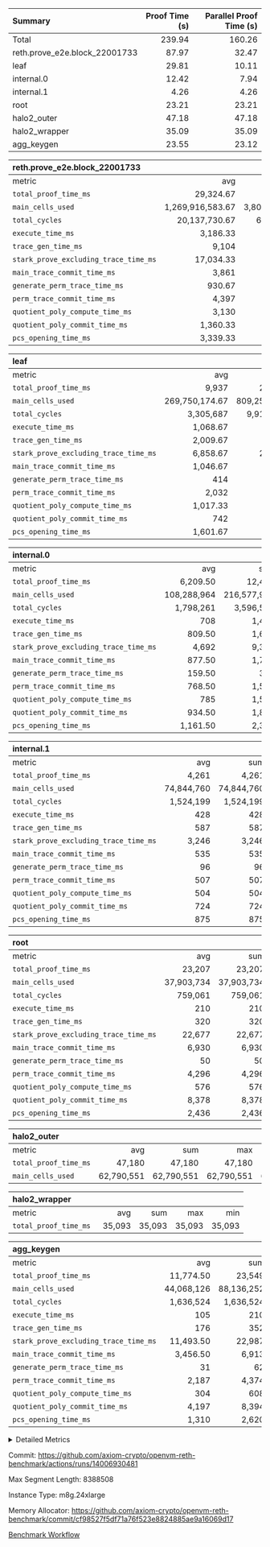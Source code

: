 | Summary | Proof Time (s) | Parallel Proof Time (s) |
|:---|---:|---:|
| Total |  239.94 |  160.26 |
| reth.prove_e2e.block_22001733 |  87.97 |  32.47 |
| leaf |  29.81 |  10.11 |
| internal.0 |  12.42 |  7.94 |
| internal.1 |  4.26 |  4.26 |
| root |  23.21 |  23.21 |
| halo2_outer |  47.18 |  47.18 |
| halo2_wrapper |  35.09 |  35.09 |
| agg_keygen |  23.55 |  23.12 |


| reth.prove_e2e.block_22001733 |||||
|:---|---:|---:|---:|---:|
|metric|avg|sum|max|min|
| `total_proof_time_ms ` |  29,324.67 |  87,974 |  32,470 |  26,235 |
| `main_cells_used     ` |  1,269,916,583.67 |  3,809,749,751 |  1,469,746,963 |  1,012,451,094 |
| `total_cycles        ` |  20,137,730.67 |  60,413,192 |  24,210,710 |  16,109,845 |
| `execute_time_ms     ` |  3,186.33 |  9,559 |  4,558 |  2,338 |
| `trace_gen_time_ms   ` |  9,104 |  27,312 |  10,036 |  8,021 |
| `stark_prove_excluding_trace_time_ms` |  17,034.33 |  51,103 |  18,910 |  14,317 |
| `main_trace_commit_time_ms` |  3,861 |  11,583 |  4,860 |  2,869 |
| `generate_perm_trace_time_ms` |  930.67 |  2,792 |  992 |  875 |
| `perm_trace_commit_time_ms` |  4,397 |  13,191 |  4,730 |  3,909 |
| `quotient_poly_compute_time_ms` |  3,130 |  9,390 |  3,948 |  2,137 |
| `quotient_poly_commit_time_ms` |  1,360.33 |  4,081 |  1,432 |  1,283 |
| `pcs_opening_time_ms ` |  3,339.33 |  10,018 |  3,544 |  3,147 |

| leaf |||||
|:---|---:|---:|---:|---:|
|metric|avg|sum|max|min|
| `total_proof_time_ms ` |  9,937 |  29,811 |  10,112 |  9,709 |
| `main_cells_used     ` |  269,750,174.67 |  809,250,524 |  279,965,371 |  252,504,593 |
| `total_cycles        ` |  3,305,687 |  9,917,061 |  3,460,625 |  3,076,851 |
| `execute_time_ms     ` |  1,068.67 |  3,206 |  1,103 |  1,006 |
| `trace_gen_time_ms   ` |  2,009.67 |  6,029 |  2,127 |  1,874 |
| `stark_prove_excluding_trace_time_ms` |  6,858.67 |  20,576 |  6,882 |  6,829 |
| `main_trace_commit_time_ms` |  1,046.67 |  3,140 |  1,057 |  1,027 |
| `generate_perm_trace_time_ms` |  414 |  1,242 |  433 |  403 |
| `perm_trace_commit_time_ms` |  2,032 |  6,096 |  2,059 |  2,012 |
| `quotient_poly_compute_time_ms` |  1,017.33 |  3,052 |  1,026 |  1,004 |
| `quotient_poly_commit_time_ms` |  742 |  2,226 |  746 |  736 |
| `pcs_opening_time_ms ` |  1,601.67 |  4,805 |  1,606 |  1,594 |

| internal.0 |||||
|:---|---:|---:|---:|---:|
|metric|avg|sum|max|min|
| `total_proof_time_ms ` |  6,209.50 |  12,419 |  7,940 |  4,479 |
| `main_cells_used     ` |  108,288,964 |  216,577,928 |  143,740,089 |  72,837,839 |
| `total_cycles        ` |  1,798,261 |  3,596,522 |  2,397,554 |  1,198,968 |
| `execute_time_ms     ` |  708 |  1,416 |  945 |  471 |
| `trace_gen_time_ms   ` |  809.50 |  1,619 |  1,056 |  563 |
| `stark_prove_excluding_trace_time_ms` |  4,692 |  9,384 |  5,939 |  3,445 |
| `main_trace_commit_time_ms` |  877.50 |  1,755 |  1,135 |  620 |
| `generate_perm_trace_time_ms` |  159.50 |  319 |  209 |  110 |
| `perm_trace_commit_time_ms` |  768.50 |  1,537 |  977 |  560 |
| `quotient_poly_compute_time_ms` |  785 |  1,570 |  1,010 |  560 |
| `quotient_poly_commit_time_ms` |  934.50 |  1,869 |  1,159 |  710 |
| `pcs_opening_time_ms ` |  1,161.50 |  2,323 |  1,444 |  879 |

| internal.1 |||||
|:---|---:|---:|---:|---:|
|metric|avg|sum|max|min|
| `total_proof_time_ms ` |  4,261 |  4,261 |  4,261 |  4,261 |
| `main_cells_used     ` |  74,844,760 |  74,844,760 |  74,844,760 |  74,844,760 |
| `total_cycles        ` |  1,524,199 |  1,524,199 |  1,524,199 |  1,524,199 |
| `execute_time_ms     ` |  428 |  428 |  428 |  428 |
| `trace_gen_time_ms   ` |  587 |  587 |  587 |  587 |
| `stark_prove_excluding_trace_time_ms` |  3,246 |  3,246 |  3,246 |  3,246 |
| `main_trace_commit_time_ms` |  535 |  535 |  535 |  535 |
| `generate_perm_trace_time_ms` |  96 |  96 |  96 |  96 |
| `perm_trace_commit_time_ms` |  507 |  507 |  507 |  507 |
| `quotient_poly_compute_time_ms` |  504 |  504 |  504 |  504 |
| `quotient_poly_commit_time_ms` |  724 |  724 |  724 |  724 |
| `pcs_opening_time_ms ` |  875 |  875 |  875 |  875 |

| root |||||
|:---|---:|---:|---:|---:|
|metric|avg|sum|max|min|
| `total_proof_time_ms ` |  23,207 |  23,207 |  23,207 |  23,207 |
| `main_cells_used     ` |  37,903,734 |  37,903,734 |  37,903,734 |  37,903,734 |
| `total_cycles        ` |  759,061 |  759,061 |  759,061 |  759,061 |
| `execute_time_ms     ` |  210 |  210 |  210 |  210 |
| `trace_gen_time_ms   ` |  320 |  320 |  320 |  320 |
| `stark_prove_excluding_trace_time_ms` |  22,677 |  22,677 |  22,677 |  22,677 |
| `main_trace_commit_time_ms` |  6,930 |  6,930 |  6,930 |  6,930 |
| `generate_perm_trace_time_ms` |  50 |  50 |  50 |  50 |
| `perm_trace_commit_time_ms` |  4,296 |  4,296 |  4,296 |  4,296 |
| `quotient_poly_compute_time_ms` |  576 |  576 |  576 |  576 |
| `quotient_poly_commit_time_ms` |  8,378 |  8,378 |  8,378 |  8,378 |
| `pcs_opening_time_ms ` |  2,436 |  2,436 |  2,436 |  2,436 |

| halo2_outer |||||
|:---|---:|---:|---:|---:|
|metric|avg|sum|max|min|
| `total_proof_time_ms ` |  47,180 |  47,180 |  47,180 |  47,180 |
| `main_cells_used     ` |  62,790,551 |  62,790,551 |  62,790,551 |  62,790,551 |

| halo2_wrapper |||||
|:---|---:|---:|---:|---:|
|metric|avg|sum|max|min|
| `total_proof_time_ms ` |  35,093 |  35,093 |  35,093 |  35,093 |

| agg_keygen |||||
|:---|---:|---:|---:|---:|
|metric|avg|sum|max|min|
| `total_proof_time_ms ` |  11,774.50 |  23,549 |  23,118 |  431 |
| `main_cells_used     ` |  44,068,126 |  88,136,252 |  87,208,181 |  928,071 |
| `total_cycles        ` |  1,636,524 |  1,636,524 |  1,636,524 |  1,636,524 |
| `execute_time_ms     ` |  105 |  210 |  210 |  0 |
| `trace_gen_time_ms   ` |  176 |  352 |  324 |  28 |
| `stark_prove_excluding_trace_time_ms` |  11,493.50 |  22,987 |  22,584 |  403 |
| `main_trace_commit_time_ms` |  3,456.50 |  6,913 |  6,862 |  51 |
| `generate_perm_trace_time_ms` |  31 |  62 |  49 |  13 |
| `perm_trace_commit_time_ms` |  2,187 |  4,374 |  4,325 |  49 |
| `quotient_poly_compute_time_ms` |  304 |  608 |  578 |  30 |
| `quotient_poly_commit_time_ms` |  4,197 |  8,394 |  8,337 |  57 |
| `pcs_opening_time_ms ` |  1,310 |  2,620 |  2,422 |  198 |



<details>
<summary>Detailed Metrics</summary>

| air_name | block_number | quotient_deg | interactions | constraints |
| --- | --- | --- | --- | --- |
| AccessAdapterAir<16> | 22001733 | 2 | 5 | 12 | 
| AccessAdapterAir<2> | 22001733 | 2 | 5 | 12 | 
| AccessAdapterAir<32> | 22001733 | 2 | 5 | 12 | 
| AccessAdapterAir<4> | 22001733 | 2 | 5 | 12 | 
| AccessAdapterAir<8> | 22001733 | 2 | 5 | 12 | 
| BitwiseOperationLookupAir<8> | 22001733 | 2 | 2 | 4 | 
| KeccakVmAir | 22001733 | 2 | 321 | 4,513 | 
| MemoryMerkleAir<8> | 22001733 | 2 | 4 | 39 | 
| PersistentBoundaryAir<8> | 22001733 | 2 | 3 | 7 | 
| PhantomAir | 22001733 | 2 | 3 | 5 | 
| Poseidon2PeripheryAir<BabyBearParameters>, 1> | 22001733 | 2 | 1 | 286 | 
| ProgramAir | 22001733 | 1 | 1 | 4 | 
| RangeTupleCheckerAir<2> | 22001733 | 1 | 1 | 4 | 
| Rv32HintStoreAir | 22001733 | 2 | 18 | 28 | 
| Sha256VmAir | 22001733 | 2 | 50 | 663 | 
| VariableRangeCheckerAir | 22001733 | 1 | 1 | 4 | 
| VmAirWrapper<Rv32BaseAluAdapterAir, BaseAluCoreAir<4, 8> | 22001733 | 2 | 20 | 37 | 
| VmAirWrapper<Rv32BaseAluAdapterAir, LessThanCoreAir<4, 8> | 22001733 | 2 | 18 | 40 | 
| VmAirWrapper<Rv32BaseAluAdapterAir, ShiftCoreAir<4, 8> | 22001733 | 2 | 24 | 91 | 
| VmAirWrapper<Rv32BranchAdapterAir, BranchEqualCoreAir<4> | 22001733 | 2 | 11 | 20 | 
| VmAirWrapper<Rv32BranchAdapterAir, BranchLessThanCoreAir<4, 8> | 22001733 | 2 | 13 | 35 | 
| VmAirWrapper<Rv32CondRdWriteAdapterAir, Rv32JalLuiCoreAir> | 22001733 | 2 | 10 | 18 | 
| VmAirWrapper<Rv32HeapAdapterAir<2, 32, 32>, BaseAluCoreAir<32, 8> | 22001733 | 2 | 61 | 126 | 
| VmAirWrapper<Rv32HeapAdapterAir<2, 32, 32>, LessThanCoreAir<32, 8> | 22001733 | 2 | 31 | 129 | 
| VmAirWrapper<Rv32HeapAdapterAir<2, 32, 32>, MultiplicationCoreAir<32, 8> | 22001733 | 2 | 61 | 57 | 
| VmAirWrapper<Rv32HeapAdapterAir<2, 32, 32>, ShiftCoreAir<32, 8> | 22001733 | 2 | 79 | 2,161 | 
| VmAirWrapper<Rv32HeapBranchAdapterAir<2, 32>, BranchEqualCoreAir<32> | 22001733 | 2 | 20 | 55 | 
| VmAirWrapper<Rv32HeapBranchAdapterAir<2, 32>, BranchLessThanCoreAir<32, 8> | 22001733 | 2 | 22 | 126 | 
| VmAirWrapper<Rv32IsEqualModAdapterAir<2, 1, 32, 32>, ModularIsEqualCoreAir<32, 4, 8> | 22001733 | 2 | 25 | 225 | 
| VmAirWrapper<Rv32IsEqualModAdapterAir<2, 3, 16, 48>, ModularIsEqualCoreAir<48, 4, 8> | 22001733 | 2 | 41 | 333 | 
| VmAirWrapper<Rv32JalrAdapterAir, Rv32JalrCoreAir> | 22001733 | 2 | 16 | 20 | 
| VmAirWrapper<Rv32LoadStoreAdapterAir, LoadSignExtendCoreAir<4, 8> | 22001733 | 2 | 18 | 33 | 
| VmAirWrapper<Rv32LoadStoreAdapterAir, LoadStoreCoreAir<4> | 22001733 | 2 | 17 | 40 | 
| VmAirWrapper<Rv32MultAdapterAir, DivRemCoreAir<4, 8> | 22001733 | 2 | 25 | 84 | 
| VmAirWrapper<Rv32MultAdapterAir, MulHCoreAir<4, 8> | 22001733 | 2 | 24 | 31 | 
| VmAirWrapper<Rv32MultAdapterAir, MultiplicationCoreAir<4, 8> | 22001733 | 2 | 19 | 19 | 
| VmAirWrapper<Rv32RdWriteAdapterAir, Rv32AuipcCoreAir> | 22001733 | 2 | 12 | 14 | 
| VmAirWrapper<Rv32VecHeapAdapterAir<1, 2, 2, 32, 32>, FieldExpressionCoreAir> | 22001733 | 2 | 415 | 480 | 
| VmAirWrapper<Rv32VecHeapAdapterAir<1, 6, 6, 16, 16>, FieldExpressionCoreAir> | 22001733 | 2 | 832 | 921 | 
| VmAirWrapper<Rv32VecHeapAdapterAir<2, 1, 1, 32, 32>, FieldExpressionCoreAir> | 22001733 | 2 | 158 | 190 | 
| VmAirWrapper<Rv32VecHeapAdapterAir<2, 2, 2, 32, 32>, FieldExpressionCoreAir> | 22001733 | 2 | 428 | 457 | 
| VmAirWrapper<Rv32VecHeapAdapterAir<2, 3, 3, 16, 16>, FieldExpressionCoreAir> | 22001733 | 2 | 246 | 288 | 
| VmAirWrapper<Rv32VecHeapAdapterAir<2, 6, 6, 16, 16>, FieldExpressionCoreAir> | 22001733 | 2 | 668 | 701 | 
| VmConnectorAir | 22001733 | 2 | 5 | 11 | 

| block_number | execute_time_ms |
| --- | --- |
| 22001733 | 210 | 

| group | air_name | block_number | rows | quotient_deg | prep_cols | perm_cols | main_cols | interactions | constraints | cells |
| --- | --- | --- | --- | --- | --- | --- | --- | --- | --- | --- |
| agg_keygen | AccessAdapterAir<16> | 22001733 |  | 2 |  |  |  | 5 | 12 |  | 
| agg_keygen | AccessAdapterAir<2> | 22001733 | 524,288 | 8 |  | 16 | 11 | 5 | 12 | 14,155,776 | 
| agg_keygen | AccessAdapterAir<32> | 22001733 |  | 2 |  |  |  | 5 | 12 |  | 
| agg_keygen | AccessAdapterAir<4> | 22001733 | 262,144 | 8 |  | 16 | 13 | 5 | 12 | 7,602,176 | 
| agg_keygen | AccessAdapterAir<8> | 22001733 | 8,192 | 8 |  | 16 | 17 | 5 | 12 | 270,336 | 
| agg_keygen | BitwiseOperationLookupAir<8> | 22001733 |  | 2 |  |  |  | 2 | 4 |  | 
| agg_keygen | FriReducedOpeningAir | 22001733 | 524,288 | 8 |  | 84 | 27 | 39 | 71 | 58,195,968 | 
| agg_keygen | JalRangeCheckAir | 22001733 | 65,536 | 8 |  | 28 | 12 | 9 | 14 | 2,621,440 | 
| agg_keygen | MemoryMerkleAir<8> | 22001733 |  | 2 |  |  |  | 4 | 39 |  | 
| agg_keygen | NativePoseidon2Air<BabyBearParameters>, 1> | 22001733 | 65,536 | 8 |  | 312 | 398 | 136 | 572 | 46,530,560 | 
| agg_keygen | PersistentBoundaryAir<8> | 22001733 |  | 2 |  |  |  | 3 | 7 |  | 
| agg_keygen | PhantomAir | 22001733 | 32,768 | 4 |  | 12 | 6 | 3 | 5 | 589,824 | 
| agg_keygen | Poseidon2PeripheryAir<BabyBearParameters>, 1> | 22001733 |  | 2 |  |  |  | 1 | 286 |  | 
| agg_keygen | ProgramAir | 22001733 | 131,072 | 1 |  | 8 | 10 | 1 | 4 | 2,359,296 | 
| agg_keygen | RangeTupleCheckerAir<2> | 22001733 |  | 1 |  |  |  | 1 | 4 |  | 
| agg_keygen | Rv32HintStoreAir | 22001733 |  | 2 |  |  |  | 18 | 28 |  | 
| agg_keygen | VariableRangeCheckerAir | 22001733 | 262,144 | 1 | 2 | 8 | 1 | 1 | 4 | 2,359,296 | 
| agg_keygen | VmAirWrapper<AluNativeAdapterAir, FieldArithmeticCoreAir> | 22001733 | 1,048,576 | 8 |  | 36 | 29 | 15 | 27 | 68,157,440 | 
| agg_keygen | VmAirWrapper<BranchNativeAdapterAir, BranchEqualCoreAir<1> | 22001733 | 262,144 | 8 |  | 28 | 23 | 11 | 25 | 13,369,344 | 
| agg_keygen | VmAirWrapper<NativeAdapterAir<2, 0>, PublicValuesCoreAir> | 22001733 | 64 | 8 |  | 28 | 27 | 11 | 30 | 3,520 | 
| agg_keygen | VmAirWrapper<NativeLoadStoreAdapterAir<1>, NativeLoadStoreCoreAir<1> | 22001733 | 524,288 | 8 |  | 40 | 21 | 15 | 20 | 31,981,568 | 
| agg_keygen | VmAirWrapper<NativeLoadStoreAdapterAir<4>, NativeLoadStoreCoreAir<4> | 22001733 | 131,072 | 8 |  | 40 | 27 | 15 | 20 | 8,781,824 | 
| agg_keygen | VmAirWrapper<NativeVectorizedAdapterAir<4>, FieldExtensionCoreAir> | 22001733 | 131,072 | 8 |  | 36 | 38 | 15 | 27 | 9,699,328 | 
| agg_keygen | VmAirWrapper<Rv32BaseAluAdapterAir, BaseAluCoreAir<4, 8> | 22001733 |  | 2 |  |  |  | 20 | 37 |  | 
| agg_keygen | VmAirWrapper<Rv32BaseAluAdapterAir, LessThanCoreAir<4, 8> | 22001733 |  | 2 |  |  |  | 18 | 40 |  | 
| agg_keygen | VmAirWrapper<Rv32BaseAluAdapterAir, ShiftCoreAir<4, 8> | 22001733 |  | 2 |  |  |  | 24 | 91 |  | 
| agg_keygen | VmAirWrapper<Rv32BranchAdapterAir, BranchEqualCoreAir<4> | 22001733 |  | 2 |  |  |  | 11 | 20 |  | 
| agg_keygen | VmAirWrapper<Rv32BranchAdapterAir, BranchLessThanCoreAir<4, 8> | 22001733 |  | 2 |  |  |  | 13 | 35 |  | 
| agg_keygen | VmAirWrapper<Rv32CondRdWriteAdapterAir, Rv32JalLuiCoreAir> | 22001733 |  | 2 |  |  |  | 10 | 18 |  | 
| agg_keygen | VmAirWrapper<Rv32JalrAdapterAir, Rv32JalrCoreAir> | 22001733 |  | 2 |  |  |  | 16 | 20 |  | 
| agg_keygen | VmAirWrapper<Rv32LoadStoreAdapterAir, LoadSignExtendCoreAir<4, 8> | 22001733 |  | 2 |  |  |  | 18 | 33 |  | 
| agg_keygen | VmAirWrapper<Rv32LoadStoreAdapterAir, LoadStoreCoreAir<4> | 22001733 |  | 2 |  |  |  | 17 | 40 |  | 
| agg_keygen | VmAirWrapper<Rv32MultAdapterAir, DivRemCoreAir<4, 8> | 22001733 |  | 2 |  |  |  | 25 | 84 |  | 
| agg_keygen | VmAirWrapper<Rv32MultAdapterAir, MulHCoreAir<4, 8> | 22001733 |  | 2 |  |  |  | 24 | 31 |  | 
| agg_keygen | VmAirWrapper<Rv32MultAdapterAir, MultiplicationCoreAir<4, 8> | 22001733 |  | 2 |  |  |  | 19 | 19 |  | 
| agg_keygen | VmAirWrapper<Rv32RdWriteAdapterAir, Rv32AuipcCoreAir> | 22001733 |  | 2 |  |  |  | 12 | 14 |  | 
| agg_keygen | VmConnectorAir | 22001733 | 2 | 8 | 1 | 16 | 5 | 5 | 11 | 42 | 
| agg_keygen | VolatileBoundaryAir | 22001733 | 131,072 | 8 |  | 20 | 12 | 7 | 19 | 4,194,304 | 

| group | air_name | block_number | idx | rows | prep_cols | perm_cols | main_cols | cells |
| --- | --- | --- | --- | --- | --- | --- | --- | --- |
| internal.0 | AccessAdapterAir<2> | 22001733 | 0 | 1,048,576 |  | 12 | 11 | 24,117,248 | 
| internal.0 | AccessAdapterAir<2> | 22001733 | 1 | 524,288 |  | 12 | 11 | 12,058,624 | 
| internal.0 | AccessAdapterAir<4> | 22001733 | 0 | 262,144 |  | 12 | 13 | 6,553,600 | 
| internal.0 | AccessAdapterAir<4> | 22001733 | 1 | 262,144 |  | 12 | 13 | 6,553,600 | 
| internal.0 | AccessAdapterAir<8> | 22001733 | 0 | 8,192 |  | 12 | 17 | 237,568 | 
| internal.0 | AccessAdapterAir<8> | 22001733 | 1 | 4,096 |  | 12 | 17 | 118,784 | 
| internal.0 | FriReducedOpeningAir | 22001733 | 0 | 1,048,576 |  | 44 | 27 | 74,448,896 | 
| internal.0 | FriReducedOpeningAir | 22001733 | 1 | 524,288 |  | 44 | 27 | 37,224,448 | 
| internal.0 | JalRangeCheckAir | 22001733 | 0 | 131,072 |  | 16 | 12 | 3,670,016 | 
| internal.0 | JalRangeCheckAir | 22001733 | 1 | 65,536 |  | 16 | 12 | 1,835,008 | 
| internal.0 | NativePoseidon2Air<BabyBearParameters>, 1> | 22001733 | 0 | 262,144 |  | 160 | 398 | 146,276,352 | 
| internal.0 | NativePoseidon2Air<BabyBearParameters>, 1> | 22001733 | 1 | 131,072 |  | 160 | 398 | 73,138,176 | 
| internal.0 | PhantomAir | 22001733 | 0 | 65,536 |  | 8 | 6 | 917,504 | 
| internal.0 | PhantomAir | 22001733 | 1 | 32,768 |  | 8 | 6 | 458,752 | 
| internal.0 | ProgramAir | 22001733 | 0 | 131,072 |  | 8 | 10 | 2,359,296 | 
| internal.0 | ProgramAir | 22001733 | 1 | 131,072 |  | 8 | 10 | 2,359,296 | 
| internal.0 | VariableRangeCheckerAir | 22001733 | 0 | 262,144 | 2 | 8 | 1 | 2,359,296 | 
| internal.0 | VariableRangeCheckerAir | 22001733 | 1 | 262,144 | 2 | 8 | 1 | 2,359,296 | 
| internal.0 | VmAirWrapper<AluNativeAdapterAir, FieldArithmeticCoreAir> | 22001733 | 0 | 2,097,152 |  | 20 | 29 | 102,760,448 | 
| internal.0 | VmAirWrapper<AluNativeAdapterAir, FieldArithmeticCoreAir> | 22001733 | 1 | 1,048,576 |  | 20 | 29 | 51,380,224 | 
| internal.0 | VmAirWrapper<BranchNativeAdapterAir, BranchEqualCoreAir<1> | 22001733 | 0 | 262,144 |  | 16 | 23 | 10,223,616 | 
| internal.0 | VmAirWrapper<BranchNativeAdapterAir, BranchEqualCoreAir<1> | 22001733 | 1 | 131,072 |  | 16 | 23 | 5,111,808 | 
| internal.0 | VmAirWrapper<NativeAdapterAir<2, 0>, PublicValuesCoreAir> | 22001733 | 0 | 64 |  | 16 | 23 | 2,496 | 
| internal.0 | VmAirWrapper<NativeAdapterAir<2, 0>, PublicValuesCoreAir> | 22001733 | 1 | 64 |  | 16 | 23 | 2,496 | 
| internal.0 | VmAirWrapper<NativeLoadStoreAdapterAir<1>, NativeLoadStoreCoreAir<1> | 22001733 | 0 | 524,288 |  | 24 | 21 | 23,592,960 | 
| internal.0 | VmAirWrapper<NativeLoadStoreAdapterAir<1>, NativeLoadStoreCoreAir<1> | 22001733 | 1 | 262,144 |  | 24 | 21 | 11,796,480 | 
| internal.0 | VmAirWrapper<NativeLoadStoreAdapterAir<4>, NativeLoadStoreCoreAir<4> | 22001733 | 0 | 262,144 |  | 24 | 27 | 13,369,344 | 
| internal.0 | VmAirWrapper<NativeLoadStoreAdapterAir<4>, NativeLoadStoreCoreAir<4> | 22001733 | 1 | 131,072 |  | 24 | 27 | 6,684,672 | 
| internal.0 | VmAirWrapper<NativeVectorizedAdapterAir<4>, FieldExtensionCoreAir> | 22001733 | 0 | 262,144 |  | 20 | 38 | 15,204,352 | 
| internal.0 | VmAirWrapper<NativeVectorizedAdapterAir<4>, FieldExtensionCoreAir> | 22001733 | 1 | 131,072 |  | 20 | 38 | 7,602,176 | 
| internal.0 | VmConnectorAir | 22001733 | 0 | 2 | 1 | 12 | 5 | 34 | 
| internal.0 | VmConnectorAir | 22001733 | 1 | 2 | 1 | 12 | 5 | 34 | 
| internal.0 | VolatileBoundaryAir | 22001733 | 0 | 262,144 |  | 12 | 12 | 6,291,456 | 
| internal.0 | VolatileBoundaryAir | 22001733 | 1 | 262,144 |  | 12 | 12 | 6,291,456 | 
| internal.1 | AccessAdapterAir<2> | 22001733 | 2 | 524,288 |  | 12 | 11 | 12,058,624 | 
| internal.1 | AccessAdapterAir<4> | 22001733 | 2 | 262,144 |  | 12 | 13 | 6,553,600 | 
| internal.1 | AccessAdapterAir<8> | 22001733 | 2 | 8,192 |  | 12 | 17 | 237,568 | 
| internal.1 | FriReducedOpeningAir | 22001733 | 2 | 262,144 |  | 44 | 27 | 18,612,224 | 
| internal.1 | JalRangeCheckAir | 22001733 | 2 | 65,536 |  | 16 | 12 | 1,835,008 | 
| internal.1 | NativePoseidon2Air<BabyBearParameters>, 1> | 22001733 | 2 | 65,536 |  | 160 | 398 | 36,569,088 | 
| internal.1 | PhantomAir | 22001733 | 2 | 16,384 |  | 8 | 6 | 229,376 | 
| internal.1 | ProgramAir | 22001733 | 2 | 131,072 |  | 8 | 10 | 2,359,296 | 
| internal.1 | VariableRangeCheckerAir | 22001733 | 2 | 262,144 | 2 | 8 | 1 | 2,359,296 | 
| internal.1 | VmAirWrapper<AluNativeAdapterAir, FieldArithmeticCoreAir> | 22001733 | 2 | 1,048,576 |  | 20 | 29 | 51,380,224 | 
| internal.1 | VmAirWrapper<BranchNativeAdapterAir, BranchEqualCoreAir<1> | 22001733 | 2 | 262,144 |  | 16 | 23 | 10,223,616 | 
| internal.1 | VmAirWrapper<NativeAdapterAir<2, 0>, PublicValuesCoreAir> | 22001733 | 2 | 64 |  | 16 | 23 | 2,496 | 
| internal.1 | VmAirWrapper<NativeLoadStoreAdapterAir<1>, NativeLoadStoreCoreAir<1> | 22001733 | 2 | 524,288 |  | 24 | 21 | 23,592,960 | 
| internal.1 | VmAirWrapper<NativeLoadStoreAdapterAir<4>, NativeLoadStoreCoreAir<4> | 22001733 | 2 | 131,072 |  | 24 | 27 | 6,684,672 | 
| internal.1 | VmAirWrapper<NativeVectorizedAdapterAir<4>, FieldExtensionCoreAir> | 22001733 | 2 | 131,072 |  | 20 | 38 | 7,602,176 | 
| internal.1 | VmConnectorAir | 22001733 | 2 | 2 | 1 | 12 | 5 | 34 | 
| internal.1 | VolatileBoundaryAir | 22001733 | 2 | 262,144 |  | 12 | 12 | 6,291,456 | 
| leaf | AccessAdapterAir<2> | 22001733 | 0 | 2,097,152 |  | 16 | 11 | 56,623,104 | 
| leaf | AccessAdapterAir<2> | 22001733 | 1 | 2,097,152 |  | 16 | 11 | 56,623,104 | 
| leaf | AccessAdapterAir<2> | 22001733 | 2 | 2,097,152 |  | 16 | 11 | 56,623,104 | 
| leaf | AccessAdapterAir<4> | 22001733 | 0 | 1,048,576 |  | 16 | 13 | 30,408,704 | 
| leaf | AccessAdapterAir<4> | 22001733 | 1 | 1,048,576 |  | 16 | 13 | 30,408,704 | 
| leaf | AccessAdapterAir<4> | 22001733 | 2 | 1,048,576 |  | 16 | 13 | 30,408,704 | 
| leaf | AccessAdapterAir<8> | 22001733 | 0 | 32,768 |  | 16 | 17 | 1,081,344 | 
| leaf | AccessAdapterAir<8> | 22001733 | 1 | 32,768 |  | 16 | 17 | 1,081,344 | 
| leaf | AccessAdapterAir<8> | 22001733 | 2 | 32,768 |  | 16 | 17 | 1,081,344 | 
| leaf | FriReducedOpeningAir | 22001733 | 0 | 4,194,304 |  | 84 | 27 | 465,567,744 | 
| leaf | FriReducedOpeningAir | 22001733 | 1 | 4,194,304 |  | 84 | 27 | 465,567,744 | 
| leaf | FriReducedOpeningAir | 22001733 | 2 | 4,194,304 |  | 84 | 27 | 465,567,744 | 
| leaf | JalRangeCheckAir | 22001733 | 0 | 65,536 |  | 28 | 12 | 2,621,440 | 
| leaf | JalRangeCheckAir | 22001733 | 1 | 65,536 |  | 28 | 12 | 2,621,440 | 
| leaf | JalRangeCheckAir | 22001733 | 2 | 65,536 |  | 28 | 12 | 2,621,440 | 
| leaf | NativePoseidon2Air<BabyBearParameters>, 1> | 22001733 | 0 | 262,144 |  | 312 | 398 | 186,122,240 | 
| leaf | NativePoseidon2Air<BabyBearParameters>, 1> | 22001733 | 1 | 262,144 |  | 312 | 398 | 186,122,240 | 
| leaf | NativePoseidon2Air<BabyBearParameters>, 1> | 22001733 | 2 | 262,144 |  | 312 | 398 | 186,122,240 | 
| leaf | PhantomAir | 22001733 | 0 | 32,768 |  | 12 | 6 | 589,824 | 
| leaf | PhantomAir | 22001733 | 1 | 32,768 |  | 12 | 6 | 589,824 | 
| leaf | PhantomAir | 22001733 | 2 | 32,768 |  | 12 | 6 | 589,824 | 
| leaf | ProgramAir | 22001733 | 0 | 2,097,152 |  | 8 | 10 | 37,748,736 | 
| leaf | ProgramAir | 22001733 | 1 | 2,097,152 |  | 8 | 10 | 37,748,736 | 
| leaf | ProgramAir | 22001733 | 2 | 2,097,152 |  | 8 | 10 | 37,748,736 | 
| leaf | VariableRangeCheckerAir | 22001733 | 0 | 262,144 | 2 | 8 | 1 | 2,359,296 | 
| leaf | VariableRangeCheckerAir | 22001733 | 1 | 262,144 | 2 | 8 | 1 | 2,359,296 | 
| leaf | VariableRangeCheckerAir | 22001733 | 2 | 262,144 | 2 | 8 | 1 | 2,359,296 | 
| leaf | VmAirWrapper<AluNativeAdapterAir, FieldArithmeticCoreAir> | 22001733 | 0 | 2,097,152 |  | 36 | 29 | 136,314,880 | 
| leaf | VmAirWrapper<AluNativeAdapterAir, FieldArithmeticCoreAir> | 22001733 | 1 | 2,097,152 |  | 36 | 29 | 136,314,880 | 
| leaf | VmAirWrapper<AluNativeAdapterAir, FieldArithmeticCoreAir> | 22001733 | 2 | 2,097,152 |  | 36 | 29 | 136,314,880 | 
| leaf | VmAirWrapper<BranchNativeAdapterAir, BranchEqualCoreAir<1> | 22001733 | 0 | 524,288 |  | 28 | 23 | 26,738,688 | 
| leaf | VmAirWrapper<BranchNativeAdapterAir, BranchEqualCoreAir<1> | 22001733 | 1 | 524,288 |  | 28 | 23 | 26,738,688 | 
| leaf | VmAirWrapper<BranchNativeAdapterAir, BranchEqualCoreAir<1> | 22001733 | 2 | 524,288 |  | 28 | 23 | 26,738,688 | 
| leaf | VmAirWrapper<NativeAdapterAir<2, 0>, PublicValuesCoreAir> | 22001733 | 0 | 64 |  | 28 | 27 | 3,520 | 
| leaf | VmAirWrapper<NativeAdapterAir<2, 0>, PublicValuesCoreAir> | 22001733 | 1 | 64 |  | 28 | 27 | 3,520 | 
| leaf | VmAirWrapper<NativeAdapterAir<2, 0>, PublicValuesCoreAir> | 22001733 | 2 | 64 |  | 28 | 27 | 3,520 | 
| leaf | VmAirWrapper<NativeLoadStoreAdapterAir<1>, NativeLoadStoreCoreAir<1> | 22001733 | 0 | 1,048,576 |  | 40 | 21 | 63,963,136 | 
| leaf | VmAirWrapper<NativeLoadStoreAdapterAir<1>, NativeLoadStoreCoreAir<1> | 22001733 | 1 | 1,048,576 |  | 40 | 21 | 63,963,136 | 
| leaf | VmAirWrapper<NativeLoadStoreAdapterAir<1>, NativeLoadStoreCoreAir<1> | 22001733 | 2 | 1,048,576 |  | 40 | 21 | 63,963,136 | 
| leaf | VmAirWrapper<NativeLoadStoreAdapterAir<4>, NativeLoadStoreCoreAir<4> | 22001733 | 0 | 262,144 |  | 40 | 27 | 17,563,648 | 
| leaf | VmAirWrapper<NativeLoadStoreAdapterAir<4>, NativeLoadStoreCoreAir<4> | 22001733 | 1 | 262,144 |  | 40 | 27 | 17,563,648 | 
| leaf | VmAirWrapper<NativeLoadStoreAdapterAir<4>, NativeLoadStoreCoreAir<4> | 22001733 | 2 | 262,144 |  | 40 | 27 | 17,563,648 | 
| leaf | VmAirWrapper<NativeVectorizedAdapterAir<4>, FieldExtensionCoreAir> | 22001733 | 0 | 262,144 |  | 36 | 38 | 19,398,656 | 
| leaf | VmAirWrapper<NativeVectorizedAdapterAir<4>, FieldExtensionCoreAir> | 22001733 | 1 | 524,288 |  | 36 | 38 | 38,797,312 | 
| leaf | VmAirWrapper<NativeVectorizedAdapterAir<4>, FieldExtensionCoreAir> | 22001733 | 2 | 524,288 |  | 36 | 38 | 38,797,312 | 
| leaf | VmConnectorAir | 22001733 | 0 | 2 | 1 | 16 | 5 | 42 | 
| leaf | VmConnectorAir | 22001733 | 1 | 2 | 1 | 16 | 5 | 42 | 
| leaf | VmConnectorAir | 22001733 | 2 | 2 | 1 | 16 | 5 | 42 | 
| leaf | VolatileBoundaryAir | 22001733 | 0 | 1,048,576 |  | 20 | 12 | 33,554,432 | 
| leaf | VolatileBoundaryAir | 22001733 | 1 | 1,048,576 |  | 20 | 12 | 33,554,432 | 
| leaf | VolatileBoundaryAir | 22001733 | 2 | 1,048,576 |  | 20 | 12 | 33,554,432 | 
| root | AccessAdapterAir<2> | 22001733 | 0 | 262,144 |  | 8 | 11 | 4,980,736 | 
| root | AccessAdapterAir<4> | 22001733 | 0 | 131,072 |  | 8 | 13 | 2,752,512 | 
| root | AccessAdapterAir<8> | 22001733 | 0 | 4,096 |  | 8 | 17 | 102,400 | 
| root | FriReducedOpeningAir | 22001733 | 0 | 131,072 |  | 24 | 27 | 6,684,672 | 
| root | JalRangeCheckAir | 22001733 | 0 | 32,768 |  | 12 | 12 | 786,432 | 
| root | NativePoseidon2Air<BabyBearParameters>, 1> | 22001733 | 0 | 32,768 |  | 84 | 398 | 15,794,176 | 
| root | PhantomAir | 22001733 | 0 | 8,192 |  | 8 | 6 | 114,688 | 
| root | ProgramAir | 22001733 | 0 | 131,072 |  | 8 | 10 | 2,359,296 | 
| root | VariableRangeCheckerAir | 22001733 | 0 | 262,144 | 2 | 8 | 1 | 2,359,296 | 
| root | VmAirWrapper<AluNativeAdapterAir, FieldArithmeticCoreAir> | 22001733 | 0 | 524,288 |  | 12 | 29 | 21,495,808 | 
| root | VmAirWrapper<BranchNativeAdapterAir, BranchEqualCoreAir<1> | 22001733 | 0 | 131,072 |  | 12 | 23 | 4,587,520 | 
| root | VmAirWrapper<NativeAdapterAir<2, 0>, PublicValuesCoreAir> | 22001733 | 0 | 64 |  | 12 | 22 | 2,176 | 
| root | VmAirWrapper<NativeLoadStoreAdapterAir<1>, NativeLoadStoreCoreAir<1> | 22001733 | 0 | 262,144 |  | 16 | 21 | 9,699,328 | 
| root | VmAirWrapper<NativeLoadStoreAdapterAir<4>, NativeLoadStoreCoreAir<4> | 22001733 | 0 | 65,536 |  | 16 | 27 | 2,818,048 | 
| root | VmAirWrapper<NativeVectorizedAdapterAir<4>, FieldExtensionCoreAir> | 22001733 | 0 | 65,536 |  | 12 | 38 | 3,276,800 | 
| root | VmConnectorAir | 22001733 | 0 | 2 | 1 | 8 | 5 | 26 | 
| root | VolatileBoundaryAir | 22001733 | 0 | 131,072 |  | 8 | 12 | 2,621,440 | 

| group | air_name | block_number | segment | rows | prep_cols | perm_cols | main_cols | cells |
| --- | --- | --- | --- | --- | --- | --- | --- | --- |
| agg_keygen | AccessAdapterAir<16> | 22001733 | 0 | 1 |  | 16 | 25 | 41 | 
| agg_keygen | AccessAdapterAir<2> | 22001733 | 0 | 1 |  | 16 | 11 | 27 | 
| agg_keygen | AccessAdapterAir<32> | 22001733 | 0 | 1 |  | 16 | 41 | 57 | 
| agg_keygen | AccessAdapterAir<4> | 22001733 | 0 | 1 |  | 16 | 13 | 29 | 
| agg_keygen | AccessAdapterAir<8> | 22001733 | 0 | 1 |  | 16 | 17 | 33 | 
| agg_keygen | BitwiseOperationLookupAir<8> | 22001733 | 0 | 65,536 | 3 | 8 | 2 | 655,360 | 
| agg_keygen | MemoryMerkleAir<8> | 22001733 | 0 | 64 |  | 16 | 32 | 3,072 | 
| agg_keygen | PersistentBoundaryAir<8> | 22001733 | 0 | 1 |  | 12 | 20 | 32 | 
| agg_keygen | PhantomAir | 22001733 | 0 | 1 |  | 12 | 6 | 18 | 
| agg_keygen | Poseidon2PeripheryAir<BabyBearParameters>, 1> | 22001733 | 0 | 32 |  | 8 | 300 | 9,856 | 
| agg_keygen | ProgramAir | 22001733 | 0 | 1 |  | 8 | 10 | 18 | 
| agg_keygen | RangeTupleCheckerAir<2> | 22001733 | 0 | 524,288 | 2 | 8 | 1 | 4,718,592 | 
| agg_keygen | Rv32HintStoreAir | 22001733 | 0 | 1 |  | 44 | 32 | 76 | 
| agg_keygen | VariableRangeCheckerAir | 22001733 | 0 | 262,144 | 2 | 8 | 1 | 2,359,296 | 
| agg_keygen | VmAirWrapper<Rv32BaseAluAdapterAir, BaseAluCoreAir<4, 8> | 22001733 | 0 | 1 |  | 52 | 36 | 88 | 
| agg_keygen | VmAirWrapper<Rv32BaseAluAdapterAir, LessThanCoreAir<4, 8> | 22001733 | 0 | 1 |  | 40 | 37 | 77 | 
| agg_keygen | VmAirWrapper<Rv32BaseAluAdapterAir, ShiftCoreAir<4, 8> | 22001733 | 0 | 1 |  | 52 | 53 | 105 | 
| agg_keygen | VmAirWrapper<Rv32BranchAdapterAir, BranchEqualCoreAir<4> | 22001733 | 0 | 1 |  | 28 | 26 | 54 | 
| agg_keygen | VmAirWrapper<Rv32BranchAdapterAir, BranchLessThanCoreAir<4, 8> | 22001733 | 0 | 1 |  | 32 | 32 | 64 | 
| agg_keygen | VmAirWrapper<Rv32CondRdWriteAdapterAir, Rv32JalLuiCoreAir> | 22001733 | 0 | 1 |  | 28 | 18 | 46 | 
| agg_keygen | VmAirWrapper<Rv32JalrAdapterAir, Rv32JalrCoreAir> | 22001733 | 0 | 1 |  | 36 | 28 | 64 | 
| agg_keygen | VmAirWrapper<Rv32LoadStoreAdapterAir, LoadSignExtendCoreAir<4, 8> | 22001733 | 0 | 1 |  | 52 | 36 | 88 | 
| agg_keygen | VmAirWrapper<Rv32LoadStoreAdapterAir, LoadStoreCoreAir<4> | 22001733 | 0 | 1 |  | 52 | 41 | 93 | 
| agg_keygen | VmAirWrapper<Rv32MultAdapterAir, DivRemCoreAir<4, 8> | 22001733 | 0 | 1 |  | 72 | 59 | 131 | 
| agg_keygen | VmAirWrapper<Rv32MultAdapterAir, MulHCoreAir<4, 8> | 22001733 | 0 | 1 |  | 72 | 39 | 111 | 
| agg_keygen | VmAirWrapper<Rv32MultAdapterAir, MultiplicationCoreAir<4, 8> | 22001733 | 0 | 1 |  | 52 | 31 | 83 | 
| agg_keygen | VmAirWrapper<Rv32RdWriteAdapterAir, Rv32AuipcCoreAir> | 22001733 | 0 | 1 |  | 28 | 20 | 48 | 
| agg_keygen | VmConnectorAir | 22001733 | 0 | 2 | 1 | 16 | 5 | 42 | 
| reth.prove_e2e.block_22001733 | AccessAdapterAir<16> | 22001733 | 0 | 64 |  | 16 | 25 | 2,624 | 
| reth.prove_e2e.block_22001733 | AccessAdapterAir<16> | 22001733 | 1 | 524,288 |  | 16 | 25 | 21,495,808 | 
| reth.prove_e2e.block_22001733 | AccessAdapterAir<16> | 22001733 | 2 | 131,072 |  | 16 | 25 | 5,373,952 | 
| reth.prove_e2e.block_22001733 | AccessAdapterAir<2> | 22001733 | 2 | 131,072 |  | 16 | 11 | 3,538,944 | 
| reth.prove_e2e.block_22001733 | AccessAdapterAir<32> | 22001733 | 0 | 32 |  | 16 | 41 | 1,824 | 
| reth.prove_e2e.block_22001733 | AccessAdapterAir<32> | 22001733 | 1 | 262,144 |  | 16 | 41 | 14,942,208 | 
| reth.prove_e2e.block_22001733 | AccessAdapterAir<32> | 22001733 | 2 | 65,536 |  | 16 | 41 | 3,735,552 | 
| reth.prove_e2e.block_22001733 | AccessAdapterAir<4> | 22001733 | 0 | 64 |  | 16 | 13 | 1,856 | 
| reth.prove_e2e.block_22001733 | AccessAdapterAir<4> | 22001733 | 2 | 65,536 |  | 16 | 13 | 1,900,544 | 
| reth.prove_e2e.block_22001733 | AccessAdapterAir<8> | 22001733 | 0 | 1,048,576 |  | 16 | 17 | 34,603,008 | 
| reth.prove_e2e.block_22001733 | AccessAdapterAir<8> | 22001733 | 1 | 2,097,152 |  | 16 | 17 | 69,206,016 | 
| reth.prove_e2e.block_22001733 | AccessAdapterAir<8> | 22001733 | 2 | 1,048,576 |  | 16 | 17 | 34,603,008 | 
| reth.prove_e2e.block_22001733 | BitwiseOperationLookupAir<8> | 22001733 | 0 | 65,536 | 3 | 8 | 2 | 655,360 | 
| reth.prove_e2e.block_22001733 | BitwiseOperationLookupAir<8> | 22001733 | 1 | 65,536 | 3 | 8 | 2 | 655,360 | 
| reth.prove_e2e.block_22001733 | BitwiseOperationLookupAir<8> | 22001733 | 2 | 65,536 | 3 | 8 | 2 | 655,360 | 
| reth.prove_e2e.block_22001733 | KeccakVmAir | 22001733 | 0 | 1 |  | 1,056 | 3,163 | 4,219 | 
| reth.prove_e2e.block_22001733 | KeccakVmAir | 22001733 | 1 | 131,072 |  | 1,056 | 3,163 | 552,992,768 | 
| reth.prove_e2e.block_22001733 | KeccakVmAir | 22001733 | 2 | 262,144 |  | 1,056 | 3,163 | 1,105,985,536 | 
| reth.prove_e2e.block_22001733 | MemoryMerkleAir<8> | 22001733 | 0 | 1,048,576 |  | 16 | 32 | 50,331,648 | 
| reth.prove_e2e.block_22001733 | MemoryMerkleAir<8> | 22001733 | 1 | 1,048,576 |  | 16 | 32 | 50,331,648 | 
| reth.prove_e2e.block_22001733 | MemoryMerkleAir<8> | 22001733 | 2 | 1,048,576 |  | 16 | 32 | 50,331,648 | 
| reth.prove_e2e.block_22001733 | PersistentBoundaryAir<8> | 22001733 | 0 | 1,048,576 |  | 12 | 20 | 33,554,432 | 
| reth.prove_e2e.block_22001733 | PersistentBoundaryAir<8> | 22001733 | 1 | 1,048,576 |  | 12 | 20 | 33,554,432 | 
| reth.prove_e2e.block_22001733 | PersistentBoundaryAir<8> | 22001733 | 2 | 1,048,576 |  | 12 | 20 | 33,554,432 | 
| reth.prove_e2e.block_22001733 | PhantomAir | 22001733 | 0 | 4 |  | 12 | 6 | 72 | 
| reth.prove_e2e.block_22001733 | PhantomAir | 22001733 | 1 | 128 |  | 12 | 6 | 2,304 | 
| reth.prove_e2e.block_22001733 | PhantomAir | 22001733 | 2 | 16 |  | 12 | 6 | 288 | 
| reth.prove_e2e.block_22001733 | Poseidon2PeripheryAir<BabyBearParameters>, 1> | 22001733 | 0 | 1,048,576 |  | 8 | 300 | 322,961,408 | 
| reth.prove_e2e.block_22001733 | Poseidon2PeripheryAir<BabyBearParameters>, 1> | 22001733 | 1 | 524,288 |  | 8 | 300 | 161,480,704 | 
| reth.prove_e2e.block_22001733 | Poseidon2PeripheryAir<BabyBearParameters>, 1> | 22001733 | 2 | 1,048,576 |  | 8 | 300 | 322,961,408 | 
| reth.prove_e2e.block_22001733 | ProgramAir | 22001733 | 0 | 1,048,576 |  | 8 | 10 | 18,874,368 | 
| reth.prove_e2e.block_22001733 | ProgramAir | 22001733 | 1 | 1,048,576 |  | 8 | 10 | 18,874,368 | 
| reth.prove_e2e.block_22001733 | ProgramAir | 22001733 | 2 | 1,048,576 |  | 8 | 10 | 18,874,368 | 
| reth.prove_e2e.block_22001733 | RangeTupleCheckerAir<2> | 22001733 | 0 | 2,097,152 | 2 | 8 | 1 | 18,874,368 | 
| reth.prove_e2e.block_22001733 | RangeTupleCheckerAir<2> | 22001733 | 1 | 2,097,152 | 2 | 8 | 1 | 18,874,368 | 
| reth.prove_e2e.block_22001733 | RangeTupleCheckerAir<2> | 22001733 | 2 | 2,097,152 | 2 | 8 | 1 | 18,874,368 | 
| reth.prove_e2e.block_22001733 | Rv32HintStoreAir | 22001733 | 0 | 524,288 |  | 44 | 32 | 39,845,888 | 
| reth.prove_e2e.block_22001733 | Rv32HintStoreAir | 22001733 | 1 | 262,144 |  | 44 | 32 | 19,922,944 | 
| reth.prove_e2e.block_22001733 | Rv32HintStoreAir | 22001733 | 2 | 16 |  | 44 | 32 | 1,216 | 
| reth.prove_e2e.block_22001733 | VariableRangeCheckerAir | 22001733 | 0 | 262,144 | 2 | 8 | 1 | 2,359,296 | 
| reth.prove_e2e.block_22001733 | VariableRangeCheckerAir | 22001733 | 1 | 262,144 | 2 | 8 | 1 | 2,359,296 | 
| reth.prove_e2e.block_22001733 | VariableRangeCheckerAir | 22001733 | 2 | 262,144 | 2 | 8 | 1 | 2,359,296 | 
| reth.prove_e2e.block_22001733 | VmAirWrapper<Rv32BaseAluAdapterAir, BaseAluCoreAir<4, 8> | 22001733 | 0 | 8,388,608 |  | 52 | 36 | 738,197,504 | 
| reth.prove_e2e.block_22001733 | VmAirWrapper<Rv32BaseAluAdapterAir, BaseAluCoreAir<4, 8> | 22001733 | 1 | 8,388,608 |  | 52 | 36 | 738,197,504 | 
| reth.prove_e2e.block_22001733 | VmAirWrapper<Rv32BaseAluAdapterAir, BaseAluCoreAir<4, 8> | 22001733 | 2 | 8,388,608 |  | 52 | 36 | 738,197,504 | 
| reth.prove_e2e.block_22001733 | VmAirWrapper<Rv32BaseAluAdapterAir, LessThanCoreAir<4, 8> | 22001733 | 0 | 524,288 |  | 40 | 37 | 40,370,176 | 
| reth.prove_e2e.block_22001733 | VmAirWrapper<Rv32BaseAluAdapterAir, LessThanCoreAir<4, 8> | 22001733 | 1 | 524,288 |  | 40 | 37 | 40,370,176 | 
| reth.prove_e2e.block_22001733 | VmAirWrapper<Rv32BaseAluAdapterAir, LessThanCoreAir<4, 8> | 22001733 | 2 | 524,288 |  | 40 | 37 | 40,370,176 | 
| reth.prove_e2e.block_22001733 | VmAirWrapper<Rv32BaseAluAdapterAir, ShiftCoreAir<4, 8> | 22001733 | 0 | 1,048,576 |  | 52 | 53 | 110,100,480 | 
| reth.prove_e2e.block_22001733 | VmAirWrapper<Rv32BaseAluAdapterAir, ShiftCoreAir<4, 8> | 22001733 | 1 | 2,097,152 |  | 52 | 53 | 220,200,960 | 
| reth.prove_e2e.block_22001733 | VmAirWrapper<Rv32BaseAluAdapterAir, ShiftCoreAir<4, 8> | 22001733 | 2 | 1,048,576 |  | 52 | 53 | 110,100,480 | 
| reth.prove_e2e.block_22001733 | VmAirWrapper<Rv32BranchAdapterAir, BranchEqualCoreAir<4> | 22001733 | 0 | 2,097,152 |  | 28 | 26 | 113,246,208 | 
| reth.prove_e2e.block_22001733 | VmAirWrapper<Rv32BranchAdapterAir, BranchEqualCoreAir<4> | 22001733 | 1 | 2,097,152 |  | 28 | 26 | 113,246,208 | 
| reth.prove_e2e.block_22001733 | VmAirWrapper<Rv32BranchAdapterAir, BranchEqualCoreAir<4> | 22001733 | 2 | 2,097,152 |  | 28 | 26 | 113,246,208 | 
| reth.prove_e2e.block_22001733 | VmAirWrapper<Rv32BranchAdapterAir, BranchLessThanCoreAir<4, 8> | 22001733 | 0 | 1,048,576 |  | 32 | 32 | 67,108,864 | 
| reth.prove_e2e.block_22001733 | VmAirWrapper<Rv32BranchAdapterAir, BranchLessThanCoreAir<4, 8> | 22001733 | 1 | 2,097,152 |  | 32 | 32 | 134,217,728 | 
| reth.prove_e2e.block_22001733 | VmAirWrapper<Rv32BranchAdapterAir, BranchLessThanCoreAir<4, 8> | 22001733 | 2 | 1,048,576 |  | 32 | 32 | 67,108,864 | 
| reth.prove_e2e.block_22001733 | VmAirWrapper<Rv32CondRdWriteAdapterAir, Rv32JalLuiCoreAir> | 22001733 | 0 | 1,048,576 |  | 28 | 18 | 48,234,496 | 
| reth.prove_e2e.block_22001733 | VmAirWrapper<Rv32CondRdWriteAdapterAir, Rv32JalLuiCoreAir> | 22001733 | 1 | 524,288 |  | 28 | 18 | 24,117,248 | 
| reth.prove_e2e.block_22001733 | VmAirWrapper<Rv32CondRdWriteAdapterAir, Rv32JalLuiCoreAir> | 22001733 | 2 | 262,144 |  | 28 | 18 | 12,058,624 | 
| reth.prove_e2e.block_22001733 | VmAirWrapper<Rv32HeapAdapterAir<2, 32, 32>, BaseAluCoreAir<32, 8> | 22001733 | 1 | 8,192 |  | 192 | 168 | 2,949,120 | 
| reth.prove_e2e.block_22001733 | VmAirWrapper<Rv32HeapAdapterAir<2, 32, 32>, BaseAluCoreAir<32, 8> | 22001733 | 2 | 8,192 |  | 192 | 168 | 2,949,120 | 
| reth.prove_e2e.block_22001733 | VmAirWrapper<Rv32HeapAdapterAir<2, 32, 32>, LessThanCoreAir<32, 8> | 22001733 | 1 | 4,096 |  | 68 | 169 | 970,752 | 
| reth.prove_e2e.block_22001733 | VmAirWrapper<Rv32HeapAdapterAir<2, 32, 32>, LessThanCoreAir<32, 8> | 22001733 | 2 | 2,048 |  | 68 | 169 | 485,376 | 
| reth.prove_e2e.block_22001733 | VmAirWrapper<Rv32HeapAdapterAir<2, 32, 32>, MultiplicationCoreAir<32, 8> | 22001733 | 1 | 1,024 |  | 192 | 164 | 364,544 | 
| reth.prove_e2e.block_22001733 | VmAirWrapper<Rv32HeapAdapterAir<2, 32, 32>, MultiplicationCoreAir<32, 8> | 22001733 | 2 | 512 |  | 192 | 164 | 182,272 | 
| reth.prove_e2e.block_22001733 | VmAirWrapper<Rv32HeapAdapterAir<2, 32, 32>, ShiftCoreAir<32, 8> | 22001733 | 1 | 1,024 |  | 164 | 241 | 414,720 | 
| reth.prove_e2e.block_22001733 | VmAirWrapper<Rv32HeapAdapterAir<2, 32, 32>, ShiftCoreAir<32, 8> | 22001733 | 2 | 1,024 |  | 164 | 241 | 414,720 | 
| reth.prove_e2e.block_22001733 | VmAirWrapper<Rv32HeapBranchAdapterAir<2, 32>, BranchEqualCoreAir<32> | 22001733 | 1 | 16,384 |  | 48 | 124 | 2,818,048 | 
| reth.prove_e2e.block_22001733 | VmAirWrapper<Rv32HeapBranchAdapterAir<2, 32>, BranchEqualCoreAir<32> | 22001733 | 2 | 8,192 |  | 48 | 124 | 1,409,024 | 
| reth.prove_e2e.block_22001733 | VmAirWrapper<Rv32IsEqualModAdapterAir<2, 1, 32, 32>, ModularIsEqualCoreAir<32, 4, 8> | 22001733 | 0 | 1 |  | 56 | 166 | 222 | 
| reth.prove_e2e.block_22001733 | VmAirWrapper<Rv32IsEqualModAdapterAir<2, 1, 32, 32>, ModularIsEqualCoreAir<32, 4, 8> | 22001733 | 1 | 65,536 |  | 56 | 166 | 14,548,992 | 
| reth.prove_e2e.block_22001733 | VmAirWrapper<Rv32IsEqualModAdapterAir<2, 1, 32, 32>, ModularIsEqualCoreAir<32, 4, 8> | 22001733 | 2 | 1,024 |  | 56 | 166 | 227,328 | 
| reth.prove_e2e.block_22001733 | VmAirWrapper<Rv32JalrAdapterAir, Rv32JalrCoreAir> | 22001733 | 0 | 524,288 |  | 36 | 28 | 33,554,432 | 
| reth.prove_e2e.block_22001733 | VmAirWrapper<Rv32JalrAdapterAir, Rv32JalrCoreAir> | 22001733 | 1 | 524,288 |  | 36 | 28 | 33,554,432 | 
| reth.prove_e2e.block_22001733 | VmAirWrapper<Rv32JalrAdapterAir, Rv32JalrCoreAir> | 22001733 | 2 | 524,288 |  | 36 | 28 | 33,554,432 | 
| reth.prove_e2e.block_22001733 | VmAirWrapper<Rv32LoadStoreAdapterAir, LoadSignExtendCoreAir<4, 8> | 22001733 | 0 | 1,048,576 |  | 52 | 36 | 92,274,688 | 
| reth.prove_e2e.block_22001733 | VmAirWrapper<Rv32LoadStoreAdapterAir, LoadSignExtendCoreAir<4, 8> | 22001733 | 1 | 1,048,576 |  | 52 | 36 | 92,274,688 | 
| reth.prove_e2e.block_22001733 | VmAirWrapper<Rv32LoadStoreAdapterAir, LoadSignExtendCoreAir<4, 8> | 22001733 | 2 | 1,048,576 |  | 52 | 36 | 92,274,688 | 
| reth.prove_e2e.block_22001733 | VmAirWrapper<Rv32LoadStoreAdapterAir, LoadStoreCoreAir<4> | 22001733 | 0 | 8,388,608 |  | 52 | 41 | 780,140,544 | 
| reth.prove_e2e.block_22001733 | VmAirWrapper<Rv32LoadStoreAdapterAir, LoadStoreCoreAir<4> | 22001733 | 1 | 8,388,608 |  | 52 | 41 | 780,140,544 | 
| reth.prove_e2e.block_22001733 | VmAirWrapper<Rv32LoadStoreAdapterAir, LoadStoreCoreAir<4> | 22001733 | 2 | 8,388,608 |  | 52 | 41 | 780,140,544 | 
| reth.prove_e2e.block_22001733 | VmAirWrapper<Rv32MultAdapterAir, DivRemCoreAir<4, 8> | 22001733 | 1 | 128 |  | 72 | 59 | 16,768 | 
| reth.prove_e2e.block_22001733 | VmAirWrapper<Rv32MultAdapterAir, DivRemCoreAir<4, 8> | 22001733 | 2 | 128 |  | 72 | 59 | 16,768 | 
| reth.prove_e2e.block_22001733 | VmAirWrapper<Rv32MultAdapterAir, MulHCoreAir<4, 8> | 22001733 | 0 | 512 |  | 72 | 39 | 56,832 | 
| reth.prove_e2e.block_22001733 | VmAirWrapper<Rv32MultAdapterAir, MulHCoreAir<4, 8> | 22001733 | 1 | 131,072 |  | 72 | 39 | 14,548,992 | 
| reth.prove_e2e.block_22001733 | VmAirWrapper<Rv32MultAdapterAir, MulHCoreAir<4, 8> | 22001733 | 2 | 65,536 |  | 72 | 39 | 7,274,496 | 
| reth.prove_e2e.block_22001733 | VmAirWrapper<Rv32MultAdapterAir, MultiplicationCoreAir<4, 8> | 22001733 | 0 | 2,048 |  | 52 | 31 | 169,984 | 
| reth.prove_e2e.block_22001733 | VmAirWrapper<Rv32MultAdapterAir, MultiplicationCoreAir<4, 8> | 22001733 | 1 | 524,288 |  | 52 | 31 | 43,515,904 | 
| reth.prove_e2e.block_22001733 | VmAirWrapper<Rv32MultAdapterAir, MultiplicationCoreAir<4, 8> | 22001733 | 2 | 262,144 |  | 52 | 31 | 21,757,952 | 
| reth.prove_e2e.block_22001733 | VmAirWrapper<Rv32RdWriteAdapterAir, Rv32AuipcCoreAir> | 22001733 | 0 | 262,144 |  | 28 | 20 | 12,582,912 | 
| reth.prove_e2e.block_22001733 | VmAirWrapper<Rv32RdWriteAdapterAir, Rv32AuipcCoreAir> | 22001733 | 1 | 262,144 |  | 28 | 20 | 12,582,912 | 
| reth.prove_e2e.block_22001733 | VmAirWrapper<Rv32RdWriteAdapterAir, Rv32AuipcCoreAir> | 22001733 | 2 | 131,072 |  | 28 | 20 | 6,291,456 | 
| reth.prove_e2e.block_22001733 | VmAirWrapper<Rv32VecHeapAdapterAir<1, 2, 2, 32, 32>, FieldExpressionCoreAir> | 22001733 | 0 | 1 |  | 836 | 547 | 1,383 | 
| reth.prove_e2e.block_22001733 | VmAirWrapper<Rv32VecHeapAdapterAir<1, 2, 2, 32, 32>, FieldExpressionCoreAir> | 22001733 | 1 | 32,768 |  | 836 | 547 | 45,318,144 | 
| reth.prove_e2e.block_22001733 | VmAirWrapper<Rv32VecHeapAdapterAir<1, 2, 2, 32, 32>, FieldExpressionCoreAir> | 22001733 | 2 | 256 |  | 836 | 547 | 354,048 | 
| reth.prove_e2e.block_22001733 | VmAirWrapper<Rv32VecHeapAdapterAir<2, 1, 1, 32, 32>, FieldExpressionCoreAir> | 22001733 | 0 | 1 |  | 320 | 263 | 583 | 
| reth.prove_e2e.block_22001733 | VmAirWrapper<Rv32VecHeapAdapterAir<2, 1, 1, 32, 32>, FieldExpressionCoreAir> | 22001733 | 1 | 512 |  | 320 | 263 | 298,496 | 
| reth.prove_e2e.block_22001733 | VmAirWrapper<Rv32VecHeapAdapterAir<2, 1, 1, 32, 32>, FieldExpressionCoreAir> | 22001733 | 2 | 4 |  | 320 | 263 | 2,332 | 
| reth.prove_e2e.block_22001733 | VmAirWrapper<Rv32VecHeapAdapterAir<2, 2, 2, 32, 32>, FieldExpressionCoreAir> | 22001733 | 0 | 1 |  | 860 | 625 | 1,485 | 
| reth.prove_e2e.block_22001733 | VmAirWrapper<Rv32VecHeapAdapterAir<2, 2, 2, 32, 32>, FieldExpressionCoreAir> | 22001733 | 1 | 16,384 |  | 860 | 625 | 24,330,240 | 
| reth.prove_e2e.block_22001733 | VmAirWrapper<Rv32VecHeapAdapterAir<2, 2, 2, 32, 32>, FieldExpressionCoreAir> | 22001733 | 2 | 256 |  | 860 | 625 | 380,160 | 
| reth.prove_e2e.block_22001733 | VmConnectorAir | 22001733 | 0 | 2 | 1 | 16 | 5 | 42 | 
| reth.prove_e2e.block_22001733 | VmConnectorAir | 22001733 | 1 | 2 | 1 | 16 | 5 | 42 | 
| reth.prove_e2e.block_22001733 | VmConnectorAir | 22001733 | 2 | 2 | 1 | 16 | 5 | 42 | 

| group | block_number | trace_gen_time_ms | total_proof_time_ms | total_cycles | total_cells | stark_prove_excluding_trace_time_ms | quotient_poly_compute_time_ms | quotient_poly_commit_time_ms | perm_trace_commit_time_ms | pcs_opening_time_ms | num_segments | main_trace_commit_time_ms | main_cells_used | halo2_total_cells | halo2_keygen_time_ms | generate_perm_trace_time_ms | execute_time_ms |
| --- | --- | --- | --- | --- | --- | --- | --- | --- | --- | --- | --- | --- | --- | --- | --- | --- | --- |
| agg_keygen | 22001733 | 324 | 23,118 | 1,636,524 | 270,872,042 | 22,584 | 578 | 8,337 | 4,325 | 2,422 | 1 | 6,862 | 87,208,181 | 8,037,489 | 17,937 | 49 | 210 | 
| halo2_outer | 22001733 |  | 47,180 |  |  |  |  |  |  |  |  |  | 62,790,551 |  |  |  |  | 
| halo2_wrapper | 22001733 |  | 35,093 |  |  |  |  |  |  |  |  |  |  |  |  |  |  | 
| reth.prove_e2e.block_22001733 | 22001733 |  |  |  |  |  |  |  |  |  | 3 |  |  |  |  |  |  | 

| group | block_number | cell_tracker_span | simple_advice_cells | lookup_advice_cells | fixed_cells |
| --- | --- | --- | --- | --- | --- |
| agg_keygen | 22001733 | VerifierProgram | 480,299 | 155,123 | 157,313 | 
| agg_keygen | 22001733 | VerifierProgram;CheckTraceHeightConstraints | 4,789 | 972 | 1,738 | 
| agg_keygen | 22001733 | VerifierProgram;PoseidonCell | 22,050 |  | 6,525 | 
| agg_keygen | 22001733 | VerifierProgram;stage-c-build-rounds | 19,526 | 2,717 | 6,696 | 
| agg_keygen | 22001733 | VerifierProgram;stage-c-build-rounds;PoseidonCell | 46,550 |  | 13,775 | 
| agg_keygen | 22001733 | VerifierProgram;stage-d-verify-pcs | 1,365,246 | 211,617 | 481,258 | 
| agg_keygen | 22001733 | VerifierProgram;stage-d-verify-pcs;PoseidonCell | 3,839,150 |  | 1,136,075 | 
| agg_keygen | 22001733 | VerifierProgram;stage-d-verify-pcs;stage-d-verifier-verify | 45,125 | 5,543 | 19,412 | 
| agg_keygen | 22001733 | VerifierProgram;stage-d-verify-pcs;stage-d-verifier-verify;PoseidonCell | 68,600 |  | 20,300 | 
| agg_keygen | 22001733 | VerifierProgram;stage-d-verify-pcs;stage-d-verifier-verify;cache-generator-powers | 66,304 | 11,396 | 20,384 | 
| agg_keygen | 22001733 | VerifierProgram;stage-d-verify-pcs;stage-d-verifier-verify;compute-reduced-opening;single-reduced-opening-eval | 7,994,476 | 335,356 | 1,482,124 | 
| agg_keygen | 22001733 | VerifierProgram;stage-d-verify-pcs;stage-d-verifier-verify;pre-compute-rounds-context | 76,224 | 11,116 | 22,232 | 
| agg_keygen | 22001733 | VerifierProgram;stage-d-verify-pcs;stage-d-verifier-verify;verify-batch | 49,728 |  | 6,216 | 
| agg_keygen | 22001733 | VerifierProgram;stage-d-verify-pcs;stage-d-verifier-verify;verify-batch;PoseidonCell | 9,264,780 |  | 2,744,280 | 
| agg_keygen | 22001733 | VerifierProgram;stage-d-verify-pcs;stage-d-verifier-verify;verify-batch;verify-batch-reduce-fast;PoseidonCell | 8,263,864 | 237,048 | 2,580,396 | 
| agg_keygen | 22001733 | VerifierProgram;stage-d-verify-pcs;stage-d-verifier-verify;verify-query | 953,456 | 165,676 | 272,356 | 
| agg_keygen | 22001733 | VerifierProgram;stage-d-verify-pcs;stage-d-verifier-verify;verify-query;verify-batch-ext | 102,144 |  | 12,768 | 
| agg_keygen | 22001733 | VerifierProgram;stage-d-verify-pcs;stage-d-verifier-verify;verify-query;verify-batch-ext;PoseidonCell | 15,647,184 |  | 4,634,784 | 
| agg_keygen | 22001733 | VerifierProgram;stage-d-verify-pcs;stage-d-verifier-verify;verify-query;verify-batch-ext;verify-batch-reduce-fast;PoseidonCell | 1,550,612 | 56,000 | 476,812 | 
| agg_keygen | 22001733 | VerifierProgram;stage-e-verify-constraints | 9,770,542 | 1,967,337 | 3,013,652 | 

| group | block_number | idx | trace_gen_time_ms | total_proof_time_ms | total_cycles | total_cells | stark_prove_excluding_trace_time_ms | quotient_poly_compute_time_ms | quotient_poly_commit_time_ms | perm_trace_commit_time_ms | pcs_opening_time_ms | main_trace_commit_time_ms | main_cells_used | generate_perm_trace_time_ms | execute_time_ms |
| --- | --- | --- | --- | --- | --- | --- | --- | --- | --- | --- | --- | --- | --- | --- | --- |
| internal.0 | 22001733 | 0 | 1,056 | 7,940 | 2,397,554 | 432,384,482 | 5,939 | 1,010 | 1,159 | 977 | 1,444 | 1,135 | 143,740,089 | 209 | 945 | 
| internal.0 | 22001733 | 1 | 563 | 4,479 | 1,198,968 | 224,975,330 | 3,445 | 560 | 710 | 560 | 879 | 620 | 72,837,839 | 110 | 471 | 
| internal.1 | 22001733 | 2 | 587 | 4,261 | 1,524,199 | 186,591,714 | 3,246 | 504 | 724 | 507 | 875 | 535 | 74,844,760 | 96 | 428 | 
| leaf | 22001733 | 0 | 1,874 | 9,709 | 3,076,851 | 1,080,659,434 | 6,829 | 1,004 | 736 | 2,059 | 1,594 | 1,027 | 252,504,593 | 403 | 1,006 | 
| leaf | 22001733 | 1 | 2,028 | 9,990 | 3,379,585 | 1,100,058,090 | 6,865 | 1,022 | 744 | 2,025 | 1,606 | 1,057 | 276,780,560 | 406 | 1,097 | 
| leaf | 22001733 | 2 | 2,127 | 10,112 | 3,460,625 | 1,100,058,090 | 6,882 | 1,026 | 746 | 2,012 | 1,605 | 1,056 | 279,965,371 | 433 | 1,103 | 
| root | 22001733 | 0 | 320 | 23,207 | 759,061 | 80,435,354 | 22,677 | 576 | 8,378 | 4,296 | 2,436 | 6,930 | 37,903,734 | 50 | 210 | 

| group | block_number | idx | trace_height_constraint | weighted_sum | threshold |
| --- | --- | --- | --- | --- | --- |
| internal.0 | 22001733 | 0 | 0 | 10,354,820 | 2,013,265,921 | 
| internal.0 | 22001733 | 0 | 1 | 60,317,952 | 2,013,265,921 | 
| internal.0 | 22001733 | 0 | 2 | 5,177,410 | 2,013,265,921 | 
| internal.0 | 22001733 | 0 | 3 | 60,047,620 | 2,013,265,921 | 
| internal.0 | 22001733 | 0 | 4 | 524,288 | 2,013,265,921 | 
| internal.0 | 22001733 | 0 | 5 | 136,815,306 | 2,013,265,921 | 
| internal.0 | 22001733 | 1 | 0 | 5,177,476 | 2,013,265,921 | 
| internal.0 | 22001733 | 1 | 1 | 30,814,464 | 2,013,265,921 | 
| internal.0 | 22001733 | 1 | 2 | 2,588,738 | 2,013,265,921 | 
| internal.0 | 22001733 | 1 | 3 | 30,941,444 | 2,013,265,921 | 
| internal.0 | 22001733 | 1 | 4 | 262,144 | 2,013,265,921 | 
| internal.0 | 22001733 | 1 | 5 | 70,177,482 | 2,013,265,921 | 
| internal.1 | 22001733 | 2 | 0 | 5,144,708 | 2,013,265,921 | 
| internal.1 | 22001733 | 2 | 1 | 24,011,008 | 2,013,265,921 | 
| internal.1 | 22001733 | 2 | 2 | 2,572,354 | 2,013,265,921 | 
| internal.1 | 22001733 | 2 | 3 | 24,133,892 | 2,013,265,921 | 
| internal.1 | 22001733 | 2 | 4 | 131,072 | 2,013,265,921 | 
| internal.1 | 22001733 | 2 | 5 | 56,386,250 | 2,013,265,921 | 
| leaf | 22001733 | 0 | 0 | 18,022,532 | 2,013,265,921 | 
| leaf | 22001733 | 0 | 1 | 128,155,904 | 2,013,265,921 | 
| leaf | 22001733 | 0 | 2 | 9,011,266 | 2,013,265,921 | 
| leaf | 22001733 | 0 | 3 | 128,254,212 | 2,013,265,921 | 
| leaf | 22001733 | 0 | 4 | 524,288 | 2,013,265,921 | 
| leaf | 22001733 | 0 | 5 | 286,327,498 | 2,013,265,921 | 
| leaf | 22001733 | 1 | 0 | 18,546,820 | 2,013,265,921 | 
| leaf | 22001733 | 1 | 1 | 129,728,768 | 2,013,265,921 | 
| leaf | 22001733 | 1 | 2 | 9,273,410 | 2,013,265,921 | 
| leaf | 22001733 | 1 | 3 | 129,827,076 | 2,013,265,921 | 
| leaf | 22001733 | 1 | 4 | 524,288 | 2,013,265,921 | 
| leaf | 22001733 | 1 | 5 | 290,259,658 | 2,013,265,921 | 
| leaf | 22001733 | 2 | 0 | 18,546,820 | 2,013,265,921 | 
| leaf | 22001733 | 2 | 1 | 129,728,768 | 2,013,265,921 | 
| leaf | 22001733 | 2 | 2 | 9,273,410 | 2,013,265,921 | 
| leaf | 22001733 | 2 | 3 | 129,827,076 | 2,013,265,921 | 
| leaf | 22001733 | 2 | 4 | 524,288 | 2,013,265,921 | 
| leaf | 22001733 | 2 | 5 | 290,259,658 | 2,013,265,921 | 
| root | 22001733 | 0 | 0 | 2,252,928 | 2,013,265,921 | 
| root | 22001733 | 0 | 1 | 14,557,184 | 2,013,265,921 | 
| root | 22001733 | 0 | 2 | 1,126,464 | 2,013,265,921 | 
| root | 22001733 | 0 | 3 | 15,540,224 | 2,013,265,921 | 
| root | 22001733 | 0 | 4 | 262,144 | 2,013,265,921 | 
| root | 22001733 | 0 | 5 | 34,263,234 | 2,013,265,921 | 

| group | block_number | segment | trace_gen_time_ms | total_proof_time_ms | total_cycles | total_cells | stark_prove_excluding_trace_time_ms | quotient_poly_compute_time_ms | quotient_poly_commit_time_ms | perm_trace_commit_time_ms | pcs_opening_time_ms | main_trace_commit_time_ms | main_cells_used | generate_perm_trace_time_ms | execute_time_ms |
| --- | --- | --- | --- | --- | --- | --- | --- | --- | --- | --- | --- | --- | --- | --- | --- |
| agg_keygen | 22001733 | 0 | 28 | 431 |  | 7,747,601 | 403 | 30 | 57 | 49 | 198 | 51 | 928,071 | 13 | 0 | 
| reth.prove_e2e.block_22001733 | 22001733 | 0 | 9,255 | 26,235 | 20,092,637 | 2,558,112,793 | 14,317 | 2,137 | 1,366 | 3,909 | 3,147 | 2,869 | 1,012,451,094 | 875 | 2,663 | 
| reth.prove_e2e.block_22001733 | 22001733 | 1 | 10,036 | 32,470 | 24,210,710 | 3,303,995,562 | 17,876 | 3,305 | 1,432 | 4,730 | 3,544 | 3,854 | 1,469,746,963 | 992 | 4,558 | 
| reth.prove_e2e.block_22001733 | 22001733 | 2 | 8,021 | 29,269 | 16,109,845 | 3,631,548,926 | 18,910 | 3,948 | 1,283 | 4,552 | 3,327 | 4,860 | 1,327,551,694 | 925 | 2,338 | 

| group | block_number | segment | trace_height_constraint | weighted_sum | threshold |
| --- | --- | --- | --- | --- | --- |
| agg_keygen | 22001733 | 0 | 0 | 34 | 2,013,265,921 | 
| agg_keygen | 22001733 | 0 | 1 | 86 | 2,013,265,921 | 
| agg_keygen | 22001733 | 0 | 2 | 17 | 2,013,265,921 | 
| agg_keygen | 22001733 | 0 | 3 | 98 | 2,013,265,921 | 
| agg_keygen | 22001733 | 0 | 4 | 193 | 2,013,265,921 | 
| agg_keygen | 22001733 | 0 | 5 | 65 | 2,013,265,921 | 
| agg_keygen | 22001733 | 0 | 6 | 29 | 2,013,265,921 | 
| agg_keygen | 22001733 | 0 | 7 | 20 | 2,013,265,921 | 
| agg_keygen | 22001733 | 0 | 8 | 918,079 | 2,013,265,921 | 
| reth.prove_e2e.block_22001733 | 22001733 | 0 | 0 | 49,812,510 | 2,013,265,921 | 
| reth.prove_e2e.block_22001733 | 22001733 | 0 | 1 | 141,049,500 | 2,013,265,921 | 
| reth.prove_e2e.block_22001733 | 22001733 | 0 | 2 | 24,906,255 | 2,013,265,921 | 
| reth.prove_e2e.block_22001733 | 22001733 | 0 | 3 | 166,216,330 | 2,013,265,921 | 
| reth.prove_e2e.block_22001733 | 22001733 | 0 | 4 | 4,194,304 | 2,013,265,921 | 
| reth.prove_e2e.block_22001733 | 22001733 | 0 | 5 | 2,097,152 | 2,013,265,921 | 
| reth.prove_e2e.block_22001733 | 22001733 | 0 | 6 | 56,361,625 | 2,013,265,921 | 
| reth.prove_e2e.block_22001733 | 22001733 | 0 | 7 |  | 2,013,265,921 | 
| reth.prove_e2e.block_22001733 | 22001733 | 0 | 8 | 12,288 | 2,013,265,921 | 
| reth.prove_e2e.block_22001733 | 22001733 | 0 | 9 | 449,237,484 | 2,013,265,921 | 
| reth.prove_e2e.block_22001733 | 22001733 | 1 | 0 | 54,295,556 | 2,013,265,921 | 
| reth.prove_e2e.block_22001733 | 22001733 | 1 | 1 | 171,793,664 | 2,013,265,921 | 
| reth.prove_e2e.block_22001733 | 22001733 | 1 | 2 | 27,147,778 | 2,013,265,921 | 
| reth.prove_e2e.block_22001733 | 22001733 | 1 | 3 | 219,538,692 | 2,013,265,921 | 
| reth.prove_e2e.block_22001733 | 22001733 | 1 | 4 | 4,194,304 | 2,013,265,921 | 
| reth.prove_e2e.block_22001733 | 22001733 | 1 | 5 | 2,097,152 | 2,013,265,921 | 
| reth.prove_e2e.block_22001733 | 22001733 | 1 | 6 | 79,044,352 | 2,013,265,921 | 
| reth.prove_e2e.block_22001733 | 22001733 | 1 | 7 |  | 2,013,265,921 | 
| reth.prove_e2e.block_22001733 | 22001733 | 1 | 8 | 3,179,520 | 2,013,265,921 | 
| reth.prove_e2e.block_22001733 | 22001733 | 1 | 9 | 565,354,250 | 2,013,265,921 | 
| reth.prove_e2e.block_22001733 | 22001733 | 2 | 0 | 48,146,776 | 2,013,265,921 | 
| reth.prove_e2e.block_22001733 | 22001733 | 2 | 1 | 163,017,172 | 2,013,265,921 | 
| reth.prove_e2e.block_22001733 | 22001733 | 2 | 2 | 24,073,388 | 2,013,265,921 | 
| reth.prove_e2e.block_22001733 | 22001733 | 2 | 3 | 188,022,624 | 2,013,265,921 | 
| reth.prove_e2e.block_22001733 | 22001733 | 2 | 4 | 4,194,304 | 2,013,265,921 | 
| reth.prove_e2e.block_22001733 | 22001733 | 2 | 5 | 2,097,152 | 2,013,265,921 | 
| reth.prove_e2e.block_22001733 | 22001733 | 2 | 6 | 88,333,380 | 2,013,265,921 | 
| reth.prove_e2e.block_22001733 | 22001733 | 2 | 7 |  | 2,013,265,921 | 
| reth.prove_e2e.block_22001733 | 22001733 | 2 | 8 | 1,590,272 | 2,013,265,921 | 
| reth.prove_e2e.block_22001733 | 22001733 | 2 | 9 | 524,062,588 | 2,013,265,921 | 

| group | block_number | trace_height_constraint | weighted_sum | threshold |
| --- | --- | --- | --- | --- |
| agg_keygen | 22001733 | 0 | 5,701,764 | 2,013,265,921 | 
| agg_keygen | 22001733 | 1 | 28,467,456 | 2,013,265,921 | 
| agg_keygen | 22001733 | 2 | 2,850,882 | 2,013,265,921 | 
| agg_keygen | 22001733 | 3 | 28,197,124 | 2,013,265,921 | 
| agg_keygen | 22001733 | 4 | 262,144 | 2,013,265,921 | 
| agg_keygen | 22001733 | 5 | 65,741,514 | 2,013,265,921 | 

</details>


Commit: https://github.com/axiom-crypto/openvm-reth-benchmark/actions/runs/14006930481

Max Segment Length: 8388508

Instance Type: m8g.24xlarge

Memory Allocator: https://github.com/axiom-crypto/openvm-reth-benchmark/commit/cf98527f5df71a76f523e8824885ae9a16069d17

[Benchmark Workflow]()
